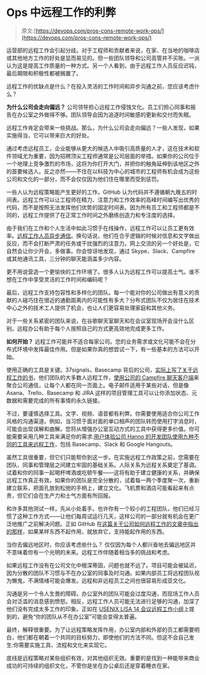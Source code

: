 # Ops 中远程工作的利弊

> 原文:[https://devops.com/pros-cons-remote-work-ops/](https://devops.com/pros-cons-remote-work-ops/)

运营部的远程工作会引起分歧。对于工程师和贡献者来说，在家、在当地的咖啡店或其他地方工作的好处是显而易见的。但一些团队领导和公司高管并不买账。一派认为这是提高工作质量的一种方式。另一个人看到，由于远程工作人员反应迟钝，最后期限和积极性都被搁置了。

远程工作的优缺点是什么？在投入灵活的工作时间和异步沟通之前，您应该考虑什么？

**为什么公司会走向偏远？**
公司领导担心远程工作侵蚀文化。员工们担心同事和报告在办公室之外做得不够。团队领导会因为追逐时间敏感的更新和交付而失眠。

远程工作肯定会带来一些挑战。那么，为什么公司会走向偏远？一些人发现，如果实施得当，它可以带来巨大的好处。

通过考虑远程员工，企业能够从更大的候选人中吸引高质量的人才，这在技术和软件领域尤为重要，因为招聘顶尖工程师通常是公司层面的举措。如果你的公司位于一个地理上竞争激烈的市场，这将为你打开大门，并把你的触角延伸到该地区之外的首要候选人。反之亦然——不住在以科技为中心的城市的工程师有机会成为这些公司和文化的一部分，而不会仅仅因为他们住在哪里而受到惩罚。

一些人认为远程策略能产生更好的工作。GitHub 认为代码并不遵循朝九晚五的时间表。远程工作可以让工程师在精力、注意力和工作效率的高峰时间编写出优秀的代码，而不是按照无法发挥他们优势的固定时间表。因为所有员工和工程师都是不同的，远程工作提供了在正常工作时间之外磨练创造力和专注度的选择。

由于我们在工作和个人生活中如此习惯于在线操作，远程工作可以让员工更有效率。[远程工作人员异步通信](http://zachholman.com/posts/how-github-works-asynchronous/)。换句话说，他们在合乎逻辑的时候对信息和文字做出反应，而不会打断严肃的任务或干扰强烈的注意力。网上交流的另一个好处是，它自然会让你少开会，多做事。你会惊讶地发现，通过 Skype、Slack、Campfire 或其他通讯工具，三分钟的聊天能涵盖多少内容。

更不用说营造一个更愉快的工作环境了。很多人认为远程工作可以提高士气。谁不想在工作中享受灵活的工作时间和编码呢？

最后，远程工作支持包容性和多样化的团队。每一个能对你的公司做出有意义的贡献的人碰巧住在很近的通勤距离内的可能性有多大？分布式团队不仅为居住在技术中心之外的技术工人提供了机会，也让人们更容易处理家庭和其他义务。

对于一些关系紧密的团队来说，在谷歌聊天室聊天和在会议室现场开会没什么区别。远程办公有助于每个人按照自己的方式更高效地完成更多工作。

**如何开始？**
远程工作可能并不适合每家公司。您的业务需求或文化可能不会在分布式环境中发挥最佳作用。但是如果你真的想尝试一下，有一些基本的方法可以开始。

使用正确的工具是关键。37signals，Basecamp 背后的公司，[实际上写了关于远程工作的书](https://37signals.com/remote/)，他们团队的大多数人远程工作，[使用公司的 Campfire 聊天客户端](http://blog.ebyline.com/2013/12/37signals-jason-fried-on-how-working-remote-boosts-collaboration/)来聚合公司通信，让每个人都在同一页面上。电子邮件适用于某些对话，但是像 Asana、Trello、Basecamp 和 JIRA 这样的项目管理工具可以让你添加状态、元数据和需要完成的所有事情的永久链接。

不过，要谨慎选择工具。文字、视频、语音都有利弊。你需要使用适合你公司工作风格的沟通渠道。例如，当习惯于面对面的单口相声的团队转而使用打字消息时，可能会出现误解和曲解。您将从增强办公室互动方式的工具中获得更多价值。你可能需要采用几种工具来满足你的需求:[用户体验公司 Hanno 的开发团队使用九种不同的工具来远程工作](https://logbook.hanno.co/nine-tools-to-keep-our-remote-team-together/)，包括 Basecamp、Slack 和 Google Hangouts。

虽然工具很重要，但它们只能帮你到这一步。在实施远程工作政策之前，您需要在团队、同事和管理层之间建立牢固的基础关系。人际关系为远程关系奠定了基调。试着和你的同事一起喝杯啤酒或吃顿午餐——这将有助于建立健康的关系，并确保远程工作真正有效。如果你的团队是完全分散的，试着每一两个季度聚一次，重新建立联系，把面孔放到松弛的手柄上，建立文化。飞机票和酒店可能看起来有点贵，但它们会在生产力和士气方面有所回报。

和许多其他测试一样，先从小处着手。也许你有一个较小的工程团队，他们已经习惯了这种工作方式——让他们每周试运行几天，这样公司的一部分就有机会在更广泛地推广之前解决问题。正如 GitHub 在[这篇关于公司如何远程工作的文章中指出的那样](http://zachholman.com/posts/github-communication/)，如果某样东西不起作用，就放弃它，支持能起作用的东西。

当你去偏远地区时，你应该考虑些什么？
仅仅因为每个人都兴奋地去偏远地区并不意味着你有一个光明的未来。远程工作伴随着相当多的挑战和考虑。

如果远程工作没有在公司文化中根深蒂固，问题也就不远了。项目可能会被延迟，因为分散的团队不习惯与不在办公室的同事及时沟通。如果内部员工将远程团队视为懒鬼，不满情绪可能会爆发。远程和非远程员工之间也很容易形成亚文化。

沟通是另一个令人生畏的障碍。办公室外的团队可能会过度沟通，而现场工作人员会对泛滥的消息感到愤怒。相反，远程工作人员可能无法进行足够的沟通，加深了他们没有完成太多工作的印象。正如在 [USENIX LISA 14 会议远程工作小组](https://www.usenix.org/conference/lisa14/conference-program/presentation/remote_work_panel)上提到的，避免“你的团队从不在办公室”可能会变得太普遍。

最终，解释很重要。为了让远程策略发挥作用，办公室内部和外部的员工都需要明白，他们都在朝着一个共同的目标努力，即使他们的方法不同。但这不会自己发生:你需要实施工具、流程和文化来实现它。

底线是远程策略对某些组织有效，对其他组织无效。重要的是找到一种能带来商业成功的可持续的组织文化，不管你是坐在办公桌后还是穿着睡衣在家。